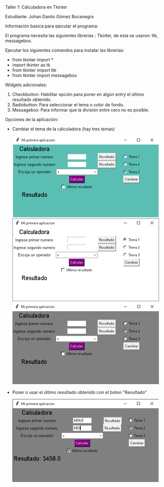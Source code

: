 Taller 1: Cálculadora en Tkinter

Estudiante:
Johan Danilo Gómez Bocanegra

Información basica para ejecutar el programa:

El programa necesita las siguientes librerías : Tkinter, de esta se usaron: ttk, messagebox. 

Ejecutar los siguientes comandos para instalar las librerías:

  - from tkinter import *
  - import tkinter as tk
  - from tkinter import ttk
  - from tkinter import messagebox

Widgets adicionales:
  1. Checkbutton: Habilitar opción para poner en algún entry el último resultado obtenido.
  2. Radiobutton: Para seleccionar el tema o color de fondo.
  3. Messagebox: Para informar que la división entre cero no es posible.

Opciones de la aplicación:

  - Cambiar el tema de la cálculadora (hay tres temas)

    ![alt tag](https://github.com/jgomezbo/Proyecto-Calculadora/blob/main/imagenes/Fondo%20azul.png)
    ![alt tag](https://github.com/jgomezbo/Proyecto-Calculadora/blob/main/imagenes/Fondo%20blanco.png)
    ![alt tag](https://github.com/jgomezbo/Proyecto-Calculadora/blob/main/imagenes/Fondo%20gray.png)
  
  - Poner o usar el último resultado obtenido con el boton "Resultado"

    ![alt tag](https://github.com/jgomezbo/Proyecto-Calculadora/blob/main/imagenes/Ultimo%20resultado.png)

  


